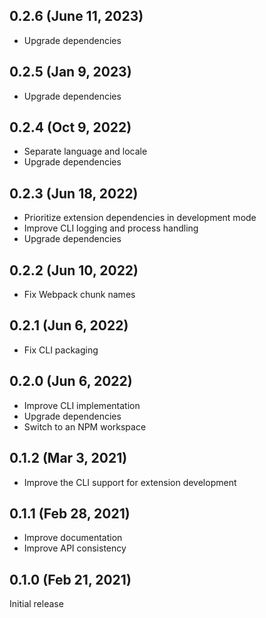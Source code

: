 ## 0.2.6 (June 11, 2023)

-   Upgrade dependencies

## 0.2.5 (Jan 9, 2023)

-   Upgrade dependencies

## 0.2.4 (Oct 9, 2022)

-   Separate language and locale
-   Upgrade dependencies

## 0.2.3 (Jun 18, 2022)

-   Prioritize extension dependencies in development mode
-   Improve CLI logging and process handling
-   Upgrade dependencies

## 0.2.2 (Jun 10, 2022)

-   Fix Webpack chunk names

## 0.2.1 (Jun 6, 2022)

-   Fix CLI packaging

## 0.2.0 (Jun 6, 2022)

-   Improve CLI implementation
-   Upgrade dependencies
-   Switch to an NPM workspace

## 0.1.2 (Mar 3, 2021)

-   Improve the CLI support for extension development

## 0.1.1 (Feb 28, 2021)

-   Improve documentation
-   Improve API consistency

## 0.1.0 (Feb 21, 2021)

Initial release
